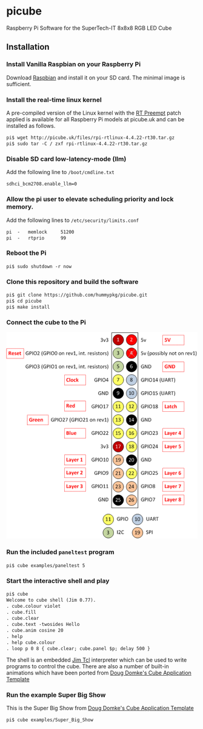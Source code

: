 # picube
Raspberry Pi Software for the SuperTech-IT 8x8x8 RGB LED Cube

## Installation

### Install Vanilla Raspbian on your Raspberry Pi

Download [Raspbian](https://www.raspberrypi.org/downloads/raspbian/)
and install it on your SD card. The minimal image is sufficient.

### Install the real-time linux kernel

A pre-compiled version of the Linux kernel with the
[RT Preempt](https://rt.wiki.kernel.org/index.php/Main_Page)
patch applied is available for all Raspberry Pi models at picube.uk and
can be installed as follows.

```console
pi$ wget http://picube.uk/files/rpi-rtlinux-4.4.22-rt30.tar.gz
pi$ sudo tar -C / zxf rpi-rtlinux-4.4.22-rt30.tar.gz
```

### Disable SD card low-latency-mode (llm)

Add the following line to `/boot/cmdline.txt`

```
sdhci_bcm2708.enable_llm=0
```

### Allow the pi user to elevate scheduling priority and lock memory.

Add the following lines to `/etc/security/limits.conf`

```
pi	-	memlock		51200
pi	-	rtprio		99
```

### Reboot the Pi

```console
pi$ sudo shutdown -r now
```

### Clone this repository and build the software

```console
pi$ git clone https://github.com/hummypkg/picube.git
pi$ cd picube
pi$ make install
```

### Connect the cube to the Pi

![Pinout](/doc/GPIO.png)

### Run the included `paneltest` program

```console
pi$ cube examples/paneltest 5
```

### Start the interactive shell and play

```console
pi$ cube
Welcome to cube shell (Jim 0.77).
. cube.colour violet
. cube.fill
. cube.clear
. cube.text -twosides Hello
. cube.anim cosine 20
. help
. help cube.colour
. loop p 0 8 { cube.clear; cube.panel $p; delay 500 }
```

The shell is an embedded
[Jim Tcl](http://jim.tcl.tk/fossil/doc/trunk/Tcl_shipped.html) interpreter
which can be used to write programs to control the cube. There are also a
number of built-in animations which have been ported from 
[Doug Domke's Cube Application Template](http://d2-webdesign.com/cube)

### Run the example Super Big Show

This is the Super Big Show from 
[Doug Domke's Cube Application Template](http://d2-webdesign.com/cube)

```console
pi$ cube examples/Super_Big_Show
```

